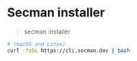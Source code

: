 # Secman installer

> secman installer

```sh
# (macOS and Linux)
curl -fsSL https://cli.secman.dev | bash
```
